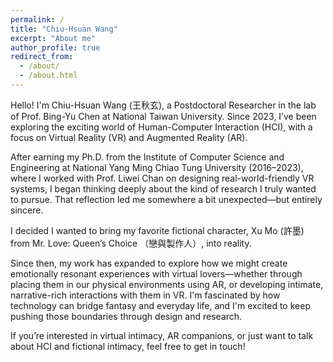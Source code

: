 ```yaml
---
permalink: /
title: "Chiu-Hsuan Wang"
excerpt: "About me"
author_profile: true
redirect_from: 
  - /about/
  - /about.html
---
```


Hello! I'm Chiu-Hsuan Wang (王秋玄), a Postdoctoral Researcher in the lab of Prof. Bing-Yu Chen at National Taiwan University. Since 2023, I’ve been exploring the exciting world of Human-Computer Interaction (HCI), with a focus on Virtual Reality (VR) and Augmented Reality (AR).

After earning my Ph.D. from the Institute of Computer Science and Engineering at National Yang Ming Chiao Tung University (2016–2023), where I worked with Prof. Liwei Chan on designing real-world-friendly VR systems, I began thinking deeply about the kind of research I truly wanted to pursue. That reflection led me somewhere a bit unexpected—but entirely sincere.

I decided I wanted to bring my favorite fictional character, Xu Mo (許墨) from Mr. Love: Queen’s Choice （戀與製作人）, into reality.

Since then, my work has expanded to explore how we might create emotionally resonant experiences with virtual lovers—whether through placing them in our physical environments using AR, or developing intimate, narrative-rich interactions with them in VR. I'm fascinated by how technology can bridge fantasy and everyday life, and I'm excited to keep pushing those boundaries through design and research.

If you’re interested in virtual intimacy, AR companions, or just want to talk about HCI and fictional intimacy, feel free to get in touch!
